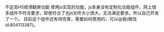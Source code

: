 不定高H5顺滑翻屏功能
使用js实现的功能，js本身没有定制化功能组件，网上很多组件不符合要求，即使符合了也js文件大小很大，无法满足要求。所以自己开发了一个。
目前这个组件还有待完善，需要如何使用的，可以@我(微信id:804113387)。